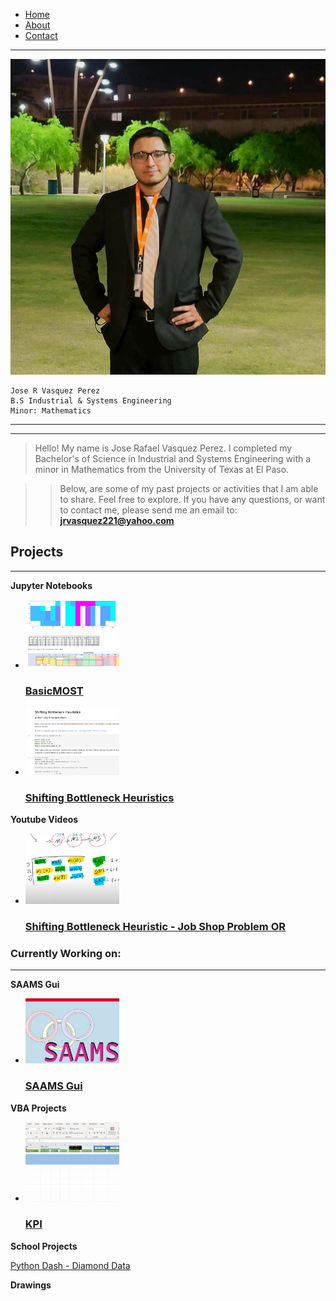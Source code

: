 <div>
    <ul class="nav">
        <li class="nav"><a href="https://jrvasquez3.github.io/joservasquezperez/">Home</a></li>
        <li class="nav"><a href="https://jrvasquez3.github.io/joservasquezperez/about">About</a></li>
        <li class="nav"><a href="https://jrvasquez3.github.io/joservasquezperez/contact">Contact</a></li>
    </ul>
</div>

------------------------------------


<link rel="stylesheet" href="styles.css">
<img src="pfppic.jpg" class="callout"/> 

    Jose R Vasquez Perez
    B.S Industrial & Systems Engineering
    Minor: Mathematics

------------------------------------
------------------------------------

> Hello! My name is Jose Rafael Vasquez Perez. I completed my Bachelor's of Science in Industrial and Systems Engineering with a minor in Mathematics from the University of Texas at El Paso. 

> > Below, are some of my past projects or activities that I am able to share. Feel free to explore. If you have any questions, or want to contact me, please send me an email to:  **jrvasquez221@yahoo.com**


## Projects
--------------------------


**Jupyter Notebooks**
<div>
    <ul class="nav">
        <li class="nav">
            <a href="https://jrvasquez3.github.io/joservasquezperez/Jupyter/BasicMost.html">
                <img src="jupyter_basic.jpg" alt="BasicMost" style="max-width: 150px; width:90%"><h3>BasicMOST</h3>
            </a>
        </li>
        <li class="nav">
            <a href="https://jrvasquez3.github.io/joservasquezperez/Jupyter/shifting_bottleneck.html">
                <img src="jupyter_shift.jpg" alt="bottleneck" style="max-width: 150px; width: 90%"><h3>Shifting Bottleneck Heuristics</h3>
            </a>
        </li>
    </ul>
</div>


**Youtube Videos**

<div>
    <ul class="nav">
        <li class="nav">
            <a href="https://www.youtube.com/watch?v=fRoRHd4Z7M4">
                <img src="youtube_shift.jpg" alt="bottleneck" style="max-width: 150px; width:90%"><h3>Shifting Bottleneck Heuristic - Job Shop Problem OR</h3>
            </a>
        </li>
    </ul>
</div>





### Currently Working on:

----------------------------------


**SAAMS Gui**

<div>
    <ul class="nav">
        <li class="nav">
            <a href="https://github.com/jrvasquez3/SAAMS_Gui#readme">
                <img src="saams.JPG" alt="SAAMS Gui" style="max-width: 150px; width:90%"><h3>SAAMS Gui</h3>
            </a>
        </li>
    </ul>
</div>


**VBA Projects**

<div>
    <ul class="nav">
        <li class="nav">
            <a href="https://jrvasquez3.github.io/joservasquezperez/VBA/KPI">
                <img src="vba_kpi.jpg" alt="KPI" style="max-width: 150px; width:90%"><h3>KPI</h3>
            </a>
        </li>
    </ul>
</div>







**School Projects**

<a style="list-style-type: none" href="https://diamond-app-jose-vasquez.herokuapp.com/">Python Dash - Diamond Data</a>

**Drawings**
